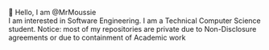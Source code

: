 👋 Hello, I am @MrMoussie
<br>  I am interested in Software Engineering. I am a Technical Computer Science student.
Notice: most of my repositories are private due to Non-Disclosure agreements or due to containment of Academic work
